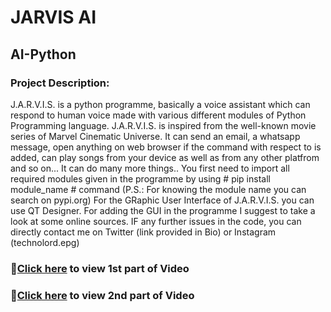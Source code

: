 # JARVIS AI
## AI-Python
### Project Description: ###
J.A.R.V.I.S. is a python programme, basically a voice assistant which can respond to human voice made with various different modules of Python Programming language. J.A.R.V.I.S. is inspired from the well-known movie series of Marvel Cinematic Universe. It can send an email, a whatsapp message, open anything on web browser if the command with respect to is added, can play songs from your device as well as from any other platfrom and so on... It can do many more things..
You first need to import all required modules given in the programme by using # pip install module_name # command (P.S.: For knowing the module name you can search on pypi.org)
For the GRaphic User Interface of J.A.R.V.I.S. you can use QT Designer. For adding the GUI in the programme I suggest to take a look at some online sources.
IF any further issues in the code, you can directly contact me on Twitter (link provided in Bio) or Instagram (technolord.epg) 

### 🥇[Click here](https://youtu.be/FKiOBgHeqQE) to view 1st part of Video
### 🥈[Click here](https://youtu.be/2vcvCe_9_cM) to view 2nd part of Video
